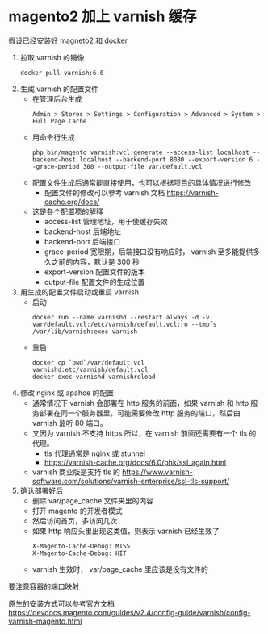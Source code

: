 # magento2 加上 varnish 缓存

假设已经安装好 magneto2 和 docker

1. 拉取 varnish 的镜像
    ```
    docker pull varnish:6.0
    ```
1. 生成 varnish 的配置文件
    - 在管理后台生成
        ```
        Admin > Stores > Settings > Configuration > Advanced > System > Full Page Cache
        ```
    - 用命令行生成
        ```
        php bin/magento varnish:vcl:generate --access-list localhost --backend-host localhost --backend-port 8080 --export-version 6 --grace-period 300 --output-file var/default.vcl
        ```
    - 配置文件生成后通常能直接使用，也可以根据项目的具体情况进行修改
        - 配置文件的修改可以参考 varnish 文档 https://varnish-cache.org/docs/
    - 这是各个配置项的解释
        - access-list 管理地址，用于使缓存失效
        - backend-host 后端地址
        - backend-port 后端接口
        - grace-period 宽限期，后端接口没有响应时， varnish 至多能提供多久之前的内容，默认是 300 秒
        - export-version 配置文件的版本
        - output-file 配置文件的生成位置
1. 用生成的配置文件启动或重启 varnish
    - 启动
        ```
        docker run --name varnishd --restart always -d -v var/default.vcl:/etc/varnish/default.vcl:ro --tmpfs /var/lib/varnish:exec varnish
        ```
    - 重启
        ```
        docker cp `pwd`/var/default.vcl varnishd:etc/varnish/default.vcl
        docker exec varnishd varnishreload
        ```
1. 修改 nginx 或 apahce 的配置
    - 通常情况下 varnish 会部署在 http 服务的前面，如果 varnish 和 http 服务部署在同一个服务器里，可能需要修改 http 服务的端口，然后由 varnish 监听 80 端口。
    - 又因为 varnish 不支持 https 所以，在 varnish 前面还需要有一个 tls 的代理。
        - tls 代理通常是 nginx 或 stunnel
        - https://varnish-cache.org/docs/6.0/phk/ssl_again.html
    - varnish 商业版是支持 tls 的 https://www.varnish-software.com/solutions/varnish-enterprise/ssl-tls-support/
1. 确认部署好后
    - 删除 var/page_cache 文件夹里的内容
    - 打开 magento 的开发者模式
    - 然后访问首页，多访问几次
    - 如果 http 响应头里出现这类值，则表示 varnish 已经生效了
        ```
        X-Magento-Cache-Debug: MISS
        X-Magento-Cache-Debug: HIT
        ```
    - varnish 生效时， var/page_cache 里应该是没有文件的

要注意容器的端口映射

原生的安装方式可以参考官方文档
https://devdocs.magento.com/guides/v2.4/config-guide/varnish/config-varnish-magento.html

